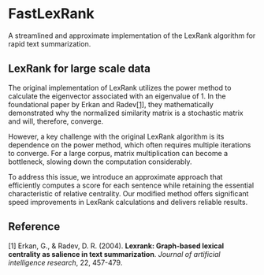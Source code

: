 # FastLexRank
A streamlined and approximate implementation of the LexRank algorithm for rapid text summarization.

## LexRank for large scale data
The original implementation of LexRank utilizes the power method to calculate the eigenvector associated with an eigenvalue of 1. In the foundational paper by Erkan and Radev[[1]](#1), they mathematically demonstrated why the normalized similarity matrix is a stochastic matrix and will, therefore, converge.

However, a key challenge with the original LexRank algorithm is its dependence on the power method, which often requires multiple iterations to converge. For a large corpus, matrix multiplication can become a bottleneck, slowing down the computation considerably.

To address this issue, we introduce an approximate approach that efficiently computes a score for each sentence while retaining the essential characteristic of relative centrality. Our modified method offers significant speed improvements in LexRank calculations and delivers reliable results.

## Reference
<a id="1">[1]</a> 
Erkan, G., & Radev, D. R. (2004). **Lexrank: Graph-based lexical centrality as salience in text summarization**. *Journal of artificial intelligence research*, 22, 457-479.